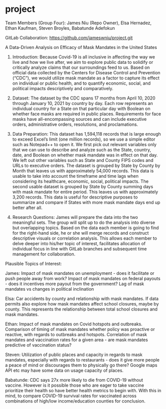 # project
Team Members (Group Four):  James Niu (Repo Owner), Elsa Hernadez, Ethan Kaufman, Steven Broyles, Babatunde Adefokun

GitLab Collaboration: https://github.com/jameswniu/project.git


A Data-Driven Analysis on Efficacy of Mask Mandates in the United States

1.	Introduction:
Because Covid-19 is all inclusive in affecting the way we live and how we live after, we aim to explore public data to solidify or critically analyze claims that our surroundings feed to us. Based on official data collected by the Centers for Disease Control and Prevention (“CDC”), we would utilize mask mandate as a factor to capture its effect on individual or public health, and to quantify economic, social, and political impacts descriptively and comparatively.

2.	Dataset:
The dataset by the CDC spans 17 months from April 10, 2020 through January 10, 2021 by country by day. Each row represents an individual country for a State on that particular day with Boolean on whether face masks are required in public places. Requirements for face masks have all-encompassing sources and can include executive orders, administrative orders, resolutions, and proclamations.

3.	Data Preparation:
This dataset has 1,594,118 records that is large enough to exceed Excel’s limit (one million records), so we use a simple editor such as Notepad++ to open it.
We first pick out relevant variables only that we can use to describe and analyze such as the State, country, date, and Boolean on whether mask mandate was in effect on that day. We left out other variables such as State and County FIPS codes and URLs to executive orders.
The dataset is grouped by State by County by Month that leaves us with approximately 54,000 records. This data is usable to take into account the timeframe and time lags when considering its healthcare, economic, social, political impacts.
The second usable dataset is grouped by State by County summing days with mask mandate for entire period. This leaves us with approximately 3,200 records. This data is useful for descriptive purposes to summarize and compare if States with more mask mandate days end up better after all.

4.	Research Questions:
James will prepare the data into the two meaningful sets. The group will split up to do the analysis into diverse but overlapping topics. Based on the data each member is going to find for the right-hand side, he or she will merge records and construct descriptive visuals or correlation analysis. This allows each member to delve deeper into his/her topic of interest, facilitates allocation of individual focus in line with GitLab branches and subsequent time management for collaboration.

Plausible Topics of Interest:

James: Impact of mask mandates on unemployment - does it facilitate or push people away from work?
Impact of mask mandates on federal payouts - does it incentives more payout from the government?
Lag of mask mandates vs changes in political inclination

Elsa: Car accidents by county and relationship with mask mandates.
If data permits also explore how mask mandates affect school closures, maybe by county.
This represents the relationship between total school closures and mask mandates.

Ethan: Impact of mask mandates on Covid hotspots and outbreaks.
Comparison of timing of mask mandates whether policy was proactive or reactive, with regards to outbreaks and hotspots.
Correlation of mask mandates and vaccination rates for a given area - are mask mandates predictive of vaccination status?

Steven: Utilization of public places and capacity in regards to mask mandates, especially with regards to restaurants - does it give more people a peace
of mind or discourages them to physically go there?  Google maps API etc may have some data on usage capacity of places.

Babatunde: CDC says 27x more likely to die from COVID-19 without vaccine. 
However is it possible those who are eager to take vaccine prioritize their health so have better health metrics to begin with.
With this in mind, to compare COVID-19 survival rates for vaccinated across combinations of high/low income/education counties for conclusion.